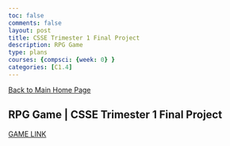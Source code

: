 ```yaml
---
toc: false
comments: false
layout: post
title: CSSE Trimester 1 Final Project
description: RPG Game
type: plans
courses: {compsci: {week: 0} }
categories: [C1.4]
---
```


[Back to Main Home Page](http://0.0.0.0:4200/student/)

## RPG Game | CSSE Trimester 1 Final Project

[GAME LINK](https://tianbinliu.github.io/CSSE-Tri1-FinalProject/)